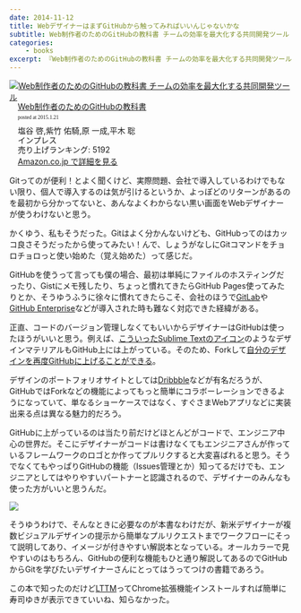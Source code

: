 ```yaml
---
date: 2014-11-12
title: WebデザイナーはまずGitHubから触ってみればいいんじゃないかな
subtitle: Web制作者のためのGitHubの教科書 チームの効率を最大化する共同開発ツール
categories: 
    - books
excerpt: 『Web制作者のためのGitHubの教科書 チームの効率を最大化する共同開発ツール』の書評
---
```


<div class="azlink-box"><div class="azlink-image" style="float:left"><a href="http://www.amazon.co.jp/exec/obidos/ASIN/B00QPSXY1I/warikiru-22/" name="azlinklink" target="_blank"><img src="https://images-na.ssl-images-amazon.com/images/I/51-S79M0yJL._SL160_.jpg" alt="Web制作者のためのGitHubの教科書 チームの効率を最大化する共同開発ツール" style="border:none" /></a></div><div class="azlink-info" style="float:left;margin-left:15px;line-height:120%"><div class="azlink-name" style="margin-bottom:10px;line-height:120%"><a href="http://www.amazon.co.jp/exec/obidos/ASIN/B00QPSXY1I/warikiru-22/" name="azlinklink" target="_blank">Web制作者のためのGitHubの教科書</a><div class="azlink-powered-date" style="font-size:7pt;margin-top:5px;font-family:verdana;line-height:120%">posted at 2015.1.21</div></div><div class="azlink-detail">塩谷 啓,紫竹 佑騎,原 一成,平木 聡<br />インプレス<br />売り上げランキング: 5192<br /></div><div class="azlink-link" style="margin-top:5px"><a href="http://www.amazon.co.jp/exec/obidos/ASIN/B00QPSXY1I/warikiru-22/" target="_blank">Amazon.co.jp で詳細を見る</a></div></div><div class="azlink-footer" style="clear:left"></div></div>

Gitってのが便利！とよく聞くけど、実際問題、会社で導入しているわけでもない限り、個人で導入するのは気が引けるというか、よっぽどのリターンがあるのを最初から分かってないと、あんなよくわからない黒い画面をWebデザイナーが使うわけないと思う。

かくゆう、私もそうだった。Gitはよく分かんないけども、GitHubってのはカッコ良さそうだったから使ってみたい！んで、しょうがなしにGitコマンドをチョロチョロっと使い始めた（覚え始めた）って感じだ。

GitHubを使うって言っても僕の場合、最初は単純にファイルのホスティングだったり、Gistにメモ残したり、ちょっと慣れてきたらGitHub Pages使ってみたりとか、そうゆうふうに徐々に慣れてきたらこそ、会社のほうで[GitLab](https://about.gitlab.com/)や[GitHub Enterprise](https://enterprise.github.com/)などが導入された時も難なく対応できた経緯がある。

正直、コードのバージョン管理しなくてもいいからデザイナーはGitHubは使ったほうがいいと思う。例えば、[こういったSublime Textのアイコン](https://github.com/dbmzzo/Sublime-Text-2-Icon)のようなデザインマテリアルもGitHub上には上がっている。そのため、Forkして[自分のデザインを再度GitHubに上げることができる](https://github.com/t32k/Sublime-Text-2-Icon)。

デザインのポートフォリオサイトとしては[Dribbble](https://dribbble.com/)などが有名だろうが、GitHubではForkなどの機能によってもっと簡単にコラボーレーションできるようになっていて、単なるショーケースではなく、すぐさまWebアプリなどに実装出来る点は異なる魅力的だろう。

GitHubに上がっているのは当たり前だけどほとんどがコードで、エンジニア中心の世界だ。そこにデザイナーがコードは書けなくてもエンジニアさんが作っているフレームワークのロゴとか作ってプルリクすると大変喜ばれると思う。そうでなくてもやっぱりGitHubの機能（Issues管理とか）知ってるだけでも、エンジニアとしてはやりやすいパートナーと認識されるので、デザイナーのみんなも使った方がいいと思うんだ。

![](/mol/images/2014/11-13-fig01.jpg)

そうゆうわけで、そんなときに必要なのが本書なわけだが、新米デザイナーが複数ビジュアルデザインの提示から簡単なプルリクエストまでワークフローにそって説明してあり、イメージが付きやすい解説本となっている。オールカラーで見やすいのはもちろん、GitHubの便利な機能もひと通り解説してあるのでGitHubからGitを学びたいデザイナーさんにとってはうってつけの書籍であろう。

この本で知ったのだけど[LTTM](https://chrome.google.com/webstore/detail/lttm/jdidcgkdggndpodjbipodfefnpgjooeh?hl=ja)ってChrome拡張機能インストールすれば簡単に寿司ゆきが表示できていいね、知らなかった。
